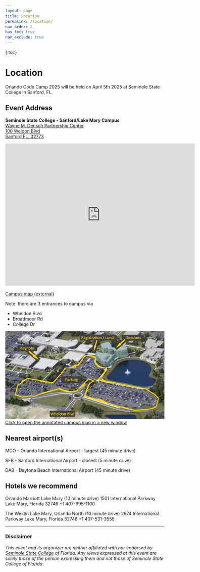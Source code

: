 ```yaml
---
layout: page
title: Location
permalink: /location/
nav_order: 2
has_toc: true
nav_exclude: true
---
```


{:toc}

# Location

<p />

Orlando Code Camp 2025 will be held on April 5th 2025 at Seminole State College in Sanford, FL.

## Event Address

<p>
  <strong>Seminole State College - Sanford/Lake Mary Campus</strong><br/>
  <a href="https://maps.google.com/?q=Wayne+M.+Densch+Partnership+Center,+Seminole+State+College,+100+Weldon+Blvd,+Sanford+FL+32773" target="_blank">
    Wayne M. Densch Partnership Center<br />
    100 Weldon Blvd<br/>
    Sanford FL, 32773
  </a>
</p>

<!-- [Google Maps (external)](https://maps.app.goo.gl/Y85J2V6d3RyRTnPe7){:target="_blank"} -->

<iframe src="https://www.google.com/maps/embed?pb=!1m18!1m12!1m3!1d1749.0897107327119!2d-81.30701413734684!3d28.744059558742478!2m3!1f0!2f0!3f0!3m2!1i1024!2i768!4f13.1!3m3!1m2!1s0x88e76d180ab1b97b%3A0xd7369878036400a1!2sWayne%20M.%20Densch%20Partnership%20Center!5e0!3m2!1sen!2sus!4v1663965771738!5m2!1sen!2sus" width="600" height="450" style="border:0;" allowfullscreen="" loading="lazy" referrerpolicy="no-referrer-when-downgrade"></iframe>

<a href="https://maps.seminolestate.edu/#!BLD_2016012779162" target="_blank">Campus map (external)</a>

Note: there are 3 entrances to campus via

+ Wheldon Blvd
+ Broadmoor Rd
+ College Dr

<a href="/assets/img/maps/Seminole State Landmarks - Full-Size.png" alt="Full Size Map of Event Landmarks at Seminole State" target="_blank">
  <img src="/assets/img/maps/Seminole State Landmarks - Thumbnail.png"  alt="Thumbnail Map of Event Landmarks at Seminole State" />
  Click to open the annotated campus map in a new window
</a>

## Nearest airport(s)

MCO - Orlando International Airport - largest (45 minute drive)

SFB - Sanford International Airport - closest (5 minute drive)

DAB - Daytona Beach International Airport (45 minute drive)

## Hotels we recommend

Orlando Marriott Lake Mary (10 minute drive)
1501 International Parkway
Lake Mary, Florida 32746
+1 407-995-1100

<p />

The Westin Lake Mary, Orlando North (10 minute drive)
2974 International Parkway
Lake Mary, Florida 32746
+1 407-531-3555

---
<h3 id=disclaimer>Disclaimer</h3>
 <p><em>This event and its organizer are neither affiliated with nor endorsed by <a href="https://www.seminolestate.edu/slm" target="_blank">Seminole State College</a> of Florida. Any views expressed at this event are solely those of the person expressing them and not those of Seminole State College of Florida.</em></p>
